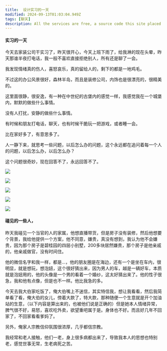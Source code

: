 ```yaml
---
title:  设计实习的一天
modified: 2024-09-13T01:03:04.949Z
tags: [聊天]
description: All the services are free, a source code this site placed on github repository and intergration with netlify service, another service that you can use is github page for hosting your own static site.
---
```


####  实习的一天

今天去家装公司干实习了，昨天很开心，今天上班下雨了，给我淋的现在头晕，昨天那谁半夜打电话，我一般不喜欢直接拒绝别人，所有还是聊了一会。

我发现情绪真的伤人，喜怒哀乐，真的留给人的，剩下的都是一地鸡毛。

不过这的办公风景很好，森林半岛，而且是装修公司，内饰也是很漂亮的，很精美的。

这里面很静，很安逸，有一种在中世纪的古堡内的感觉一样，我感觉我在一个城堡内，默默的做些什么事情。

没有人打扰，安静的做些什么事情。

有时候和朋友打电话，聊天，也有时候干脆玩一把游戏，或者睡一会。

比在家好多了，有意思多了。

人一静下来，就思考一些问题，以后怎么办的问题，这个永远都在追问着每一个人的问题，以后怎么办，以后怎么办？

这个问题很奇妙，现在回答不了，永远回答不了。

![](1.jpg)

![](2.jpg)

![](3.jpg)

![](4.jpg)

![](5.jpg)

#### 碰见的一些人，

昨天我碰见一个当官的人的家属，他想直播带货，但是房子没有装修，然后他想要个背景，我给他提供一个方案，他不同意，嫌贵，真没有想到，我认为他不会嫌贵，因为那个房子是碧桂园的四层小别墅，200多块居然嫌贵，那个房子是他亲戚的，他亲戚做官，没有时间住。

他的微信名字和我一样，都是...，他的朋友圈是在海边，还有一个是坐在车内，很明显，就是想玩，想泡妞，这个很好猜出来，因为男人的车，越是一辆好车，本质就是泡妞用的，他的头像是一个男的看着一个婚纱，这太好猜出来了。他的性子很急，我和他有点像，但是也不一样。他比我急的多。

今天去我大伯家吃饭了，俺大伯嘴上不迷信，其实特信我，想让我看看，然后我简单看了看，俺大伯的女儿，傍着大款了，特大款，那种随便一个生意就是开个加油站的生意，（以下内容是算出来的，也被他们说是正确的）但是她本人情绪异常，脾气很不好，易怒，喜欢吃外卖，欲望重吧属于是。身体也不好。而且好几年不回家了，不回家看看爹妈了。

另外，俺家人宗教信仰氛围很浓厚，几乎都信宗教。

我经常和老人接触，他们一老，身上很多病都出来了，导致我本人的思想也特别老，感觉世事无常，生老病死之苦。



